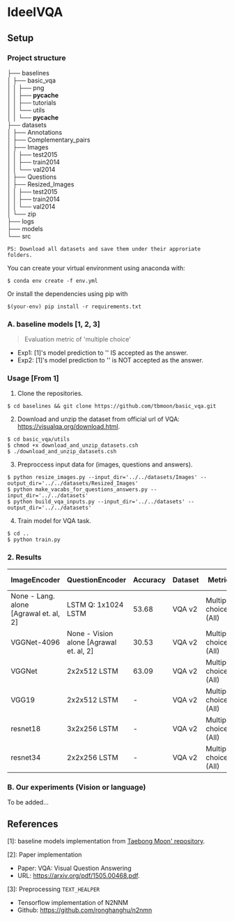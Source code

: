 # IdeelVQA

## Setup
### Project structure 

├── baselines\
│   ├── basic_vqa\
│   │   ├── png\
│   │   ├── __pycache__\
│   │   ├── tutorials\
│   │   └── utils\
│   │       └── __pycache__\
├── datasets\
│   ├── Annotations\
│   ├── Complementary_pairs\
│   ├── Images\
│   │   ├── test2015\
│   │   ├── train2014\
│   │   └── val2014\
│   ├── Questions\
│   ├── Resized_Images\
│   │   ├── test2015\
│   │   ├── train2014\
│   │   └── val2014\
│   └── zip\
├── logs\
├── models\
└── src

`PS: Download all datasets and save them under their approriate folders.`

You can create your virtual environment using anaconda with:
```
$ conda env create -f env.yml
```
Or install the dependencies using pip with
```
$(your-env) pip install -r requirements.txt
```
### A. baseline models [1, 2, 3]
> Evaluation metric of 'multiple choice'
- Exp1: [1]'s model prediction to '<unk>' IS accepted as the answer.
- Exp2: [1]'s model prediction to '<unk>' is NOT accepted as the answer.
### Usage [From 1]

1. Clone the repositories.
```
$ cd baselines && git clone https://github.com/tbmoon/basic_vqa.git
```
2. Download and unzip the dataset from official url of VQA: https://visualqa.org/download.html.
```
$ cd basic_vqa/utils
$ chmod +x download_and_unzip_datasets.csh
$ ./download_and_unzip_datasets.csh
```
3. Preproccess input data for (images, questions and answers).
```
$ python resize_images.py --input_dir='../../datasets/Images' --output_dir='../../datasets/Resized_Images'  
$ python make_vacabs_for_questions_answers.py --input_dir='../../datasets'
$ python build_vqa_inputs.py --input_dir='../../datasets' --output_dir='../../datasets'
```

4. Train model for VQA task.
```
$ cd ..
$ python train.py
```

### 2. Results
<div>
<center>

| ImageEncoder | QuestionEncoder | Accuracy | Dataset |  Metric | # Epochs |
|--------------|-----------------|------| ------- | ------ | ---- |
| None - Lang. alone [Agrawal et. al, 2] |LSTM Q: 1x1024 LSTM | 53.68 | VQA v2 | Multiple choice (All)| - |
| VGGNet-4096|None - Vision alone [Agrawal et. al, 2] | 30.53 | VQA v2 |  Multiple choice (All)| - |
| VGGNet | 2x2x512 LSTM| 63.09 | VQA v2 |  Multiple choice (All)| - |
| VGG19| 2x2x512 LSTM| - | VQA v2 | Multiple choice (All) | 10 |
| resnet18| 3x2x256 LSTM | - | VQA v2 | Multiple choice (All) | |
| resnet34| 2x2x256 LSTM | - | VQA v2 | Multiple choice (All) | |

</center>
</div>

### B. Our experiments (Vision or language)

To be added...

## References
[1]: baseline models implementation from [Taebong Moon' repository](https://github.com/tbmoon/basic_vqa).

[2]: Paper implementation
 - Paper: VQA: Visual Question Answering
 - URL: https://arxiv.org/pdf/1505.00468.pdf.

[3]: Preprocessing `TEXT_HEALPER`
 - Tensorflow implementation of N2NNM
 - Github: https://github.com/ronghanghu/n2nmn